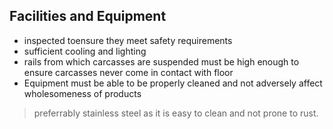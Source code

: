 ## Facilities and Equipment
- inspected toensure they meet safety requirements
- sufficient cooling and lighting
- rails from which carcasses are suspended must be high enough to ensure carcasses never come in contact with floor
- Equipment must be able to be properly cleaned and not adversely affect wholesomeness of products
> preferrably stainless steel as it is easy to clean and not prone to rust. 